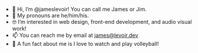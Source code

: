 - 👋 Hi, I’m @jameslevoir! You can call me James or Jim.
- 🌈 My pronouns are he/him/his.
- 🤓 I’m interested in web design, front-end development, and audio visual work!
- 📫 You can reach me by email at james@levoir.dev
- 🏐 A fun fact about me is I love to watch and play volleyball!

<!---
jameslevoir/jameslevoir is a ✨ special ✨ repository because its `README.md` (this file) appears on your GitHub profile.
You can click the Preview link to take a look at your changes.
--->
